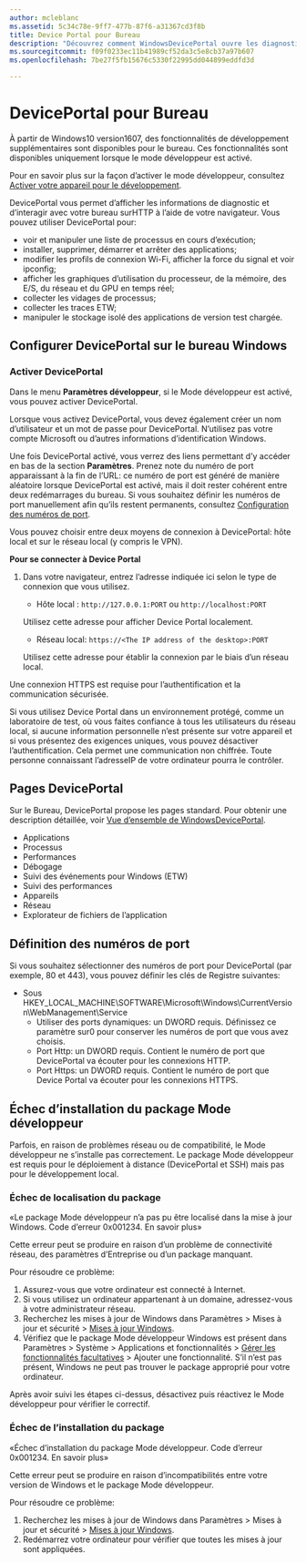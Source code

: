 ```yaml
---
author: mcleblanc
ms.assetid: 5c34c78e-9ff7-477b-87f6-a31367cd3f8b
title: Device Portal pour Bureau
description: "Découvrez comment WindowsDevicePortal ouvre les diagnostics et l’automatisation sur votre bureau Windows."
ms.sourcegitcommit: f09f0233ec11b41989cf52da3c5e8cb37a97b607
ms.openlocfilehash: 7be27f5fb15676c5330f22995dd044899eddfd3d

---
```

# DevicePortal pour Bureau

À partir de Windows10 version1607, des fonctionnalités de développement supplémentaires sont disponibles pour le bureau. Ces fonctionnalités sont disponibles uniquement lorsque le mode développeur est activé.

Pour en savoir plus sur la façon d’activer le mode développeur, consultez [Activer votre appareil pour le développement](../get-started/enable-your-device-for-development.md).

DevicePortal vous permet d’afficher les informations de diagnostic et d’interagir avec votre bureau surHTTP à l’aide de votre navigateur. Vous pouvez utiliser DevicePortal pour:
- voir et manipuler une liste de processus en cours d’exécution;
- installer, supprimer, démarrer et arrêter des applications;
- modifier les profils de connexion Wi-Fi, afficher la force du signal et voir ipconfig;
- afficher les graphiques d’utilisation du processeur, de la mémoire, des E/S, du réseau et du GPU en temps réel;
- collecter les vidages de processus;
- collecter les traces ETW; 
- manipuler le stockage isolé des applications de version test chargée.

## Configurer DevicePortal sur le bureau Windows

### Activer DevicePortal

Dans le menu **Paramètres développeur**, si le Mode développeur est activé, vous pouvez activer DevicePortal.  

Lorsque vous activez DevicePortal, vous devez également créer un nom d’utilisateur et un mot de passe pour DevicePortal. N’utilisez pas votre compte Microsoft ou d’autres informations d’identification Windows.  

Une fois DevicePortal activé, vous verrez des liens permettant d’y accéder en bas de la section **Paramètres**. Prenez note du numéro de port apparaissant à la fin de l’URL: ce numéro de port est généré de manière aléatoire lorsque DevicePortal est activé, mais il doit rester cohérent entre deux redémarrages du bureau. Si vous souhaitez définir les numéros de port manuellement afin qu’ils restent permanents, consultez [Configuration des numéros de port](device-portal-desktop.md#setting-port-numbers).

Vous pouvez choisir entre deux moyens de connexion à DevicePortal: hôte local et sur le réseau local (y compris le VPN).

**Pour se connecter à Device Portal**

1. Dans votre navigateur, entrez l’adresse indiquée ici selon le type de connexion que vous utilisez.

    - Hôte local : `http://127.0.0.1:PORT` ou `http://localhost:PORT`

    Utilisez cette adresse pour afficher Device Portal localement.
    
    - Réseau local: `https://<The IP address of the desktop>:PORT`

    Utilisez cette adresse pour établir la connexion par le biais d’un réseau local.

Une connexion HTTPS est requise pour l’authentification et la communication sécurisée.

Si vous utilisez Device Portal dans un environnement protégé, comme un laboratoire de test, où vous faites confiance à tous les utilisateurs du réseau local, si aucune information personnelle n’est présente sur votre appareil et si vous présentez des exigences uniques, vous pouvez désactiver l’authentification. Cela permet une communication non chiffrée. Toute personne connaissant l’adresseIP de votre ordinateur pourra le contrôler.

## Pages DevicePortal

Sur le Bureau, DevicePortal propose les pages standard. Pour obtenir une description détaillée, voir [Vue d’ensemble de WindowsDevicePortal](device-portal.md).

- Applications
- Processus
- Performances
- Débogage
- Suivi des événements pour Windows (ETW)
- Suivi des performances
- Appareils
- Réseau
- Explorateur de fichiers de l’application 

## Définition des numéros de port

Si vous souhaitez sélectionner des numéros de port pour DevicePortal (par exemple, 80 et 443), vous pouvez définir les clés de Registre suivantes:

- Sous HKEY_LOCAL_MACHINE\SOFTWARE\Microsoft\Windows\CurrentVersion\WebManagement\Service
    - Utiliser des ports dynamiques: un DWORD requis. Définissez ce paramètre sur0 pour conserver les numéros de port que vous avez choisis.
    - Port Http: un DWORD requis. Contient le numéro de port que DevicePortal va écouter pour les connexions HTTP.  
    - Port Https: un DWORD requis. Contient le numéro de port que Device Portal va écouter pour les connexions HTTPS.

## Échec d’installation du package Mode développeur
Parfois, en raison de problèmes réseau ou de compatibilité, le Mode développeur ne s’installe pas correctement. Le package Mode développeur est requis pour le déploiement à distance (DevicePortal et SSH) mais pas pour le développement local.  

### Échec de localisation du package

«Le package Mode développeur n’a pas pu être localisé dans la mise à jour Windows. Code d’erreur 0x001234. En savoir plus»   

Cette erreur peut se produire en raison d’un problème de connectivité réseau, des paramètres d’Entreprise ou d’un package manquant. 

Pour résoudre ce problème:

1. Assurez-vous que votre ordinateur est connecté à Internet. 
2. Si vous utilisez un ordinateur appartenant à un domaine, adressez-vous à votre administrateur réseau. 
3. Recherchez les mises à jour de Windows dans Paramètres &gt; Mises à jour et sécurité &gt; [Mises à jour Windows](ms-settings:windowsupdate).
4. Vérifiez que le package Mode développeur Windows est présent dans Paramètres &gt; Système &gt; Applications et fonctionnalités &gt; [Gérer les fonctionnalités facultatives](ms-settings:optionalfeatures) &gt; Ajouter une fonctionnalité. S’il n’est pas présent, Windows ne peut pas trouver le package approprié pour votre ordinateur. 

Après avoir suivi les étapes ci-dessus, désactivez puis réactivez le Mode développeur pour vérifier le correctif. 


### Échec de l’installation du package

«Échec d’installation du package Mode développeur. Code d’erreur 0x001234. En savoir plus»

Cette erreur peut se produire en raison d’incompatibilités entre votre version de Windows et le package Mode développeur. 

Pour résoudre ce problème:

1. Recherchez les mises à jour de Windows dans Paramètres &gt; Mises à jour et sécurité &gt; [Mises à jour Windows](ms-settings:windowsupdate).
2. Redémarrez votre ordinateur pour vérifier que toutes les mises à jour sont appliquées.



<!--HONumber=Jun16_HO5-->


